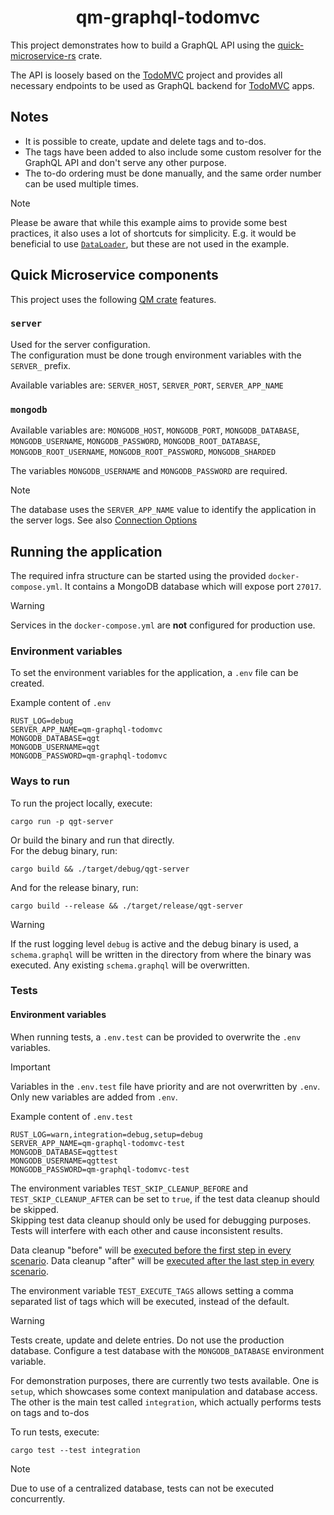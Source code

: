 <h1 align="center">qm-graphql-todomvc</h1>

This project demonstrates how to build a GraphQL API using the [quick-microservice-rs][qm-github]
crate.

The API is loosely based on the [TodoMVC][todomvc-spec]
project and provides all necessary endpoints to be used as GraphQL backend for
[TodoMVC][todomvc-spec] apps.

## Notes

- It is possible to create, update and delete tags and to-dos.
- The tags have been added to also include some custom resolver for the GraphQL API and don't serve
  any other purpose.
- The to-do ordering must be done manually, and the same order number can be used multiple times.

> [!NOTE]
> Please be aware that while this example aims to provide some best practices, it also uses a lot of
> shortcuts for simplicity. E.g. it would be beneficial to use
> [`DataLoader`](https://async-graphql.github.io/async-graphql/en/dataloader.html),
> but these are not used in the example.

## Quick Microservice components

This project uses the following [QM crate][qm-crate] features.

### `server`

Used for the server configuration.\
The configuration must be done trough environment variables with the `SERVER_` prefix.

Available variables are: `SERVER_HOST`, `SERVER_PORT`, `SERVER_APP_NAME`

### `mongodb`

Available variables are: `MONGODB_HOST`, `MONGODB_PORT`, `MONGODB_DATABASE`, `MONGODB_USERNAME`,
`MONGODB_PASSWORD`, `MONGODB_ROOT_DATABASE`, `MONGODB_ROOT_USERNAME`, `MONGODB_ROOT_PASSWORD`,
`MONGODB_SHARDED`

The variables `MONGODB_USERNAME` and `MONGODB_PASSWORD` are required.

> [!NOTE]
> The database uses the `SERVER_APP_NAME` value to identify the application in the server logs.
> See also [Connection Options](https://www.mongodb.com/docs/drivers/rust/current/fundamentals/connections/connection-options/#overview)

## Running the application

The required infra structure can be started using the provided `docker-compose.yml`.
It contains a MongoDB database which will expose port `27017`.

> [!WARNING]
> Services in the `docker-compose.yml` are **not** configured for production use.

### Environment variables

To set the environment variables for the application, a `.env` file can be created.

Example content of `.env`

```shell
RUST_LOG=debug
SERVER_APP_NAME=qm-graphql-todomvc
MONGODB_DATABASE=qgt
MONGODB_USERNAME=qgt
MONGODB_PASSWORD=qm-graphql-todomvc
```

### Ways to run

To run the project locally, execute:

```shell
cargo run -p qgt-server
```

Or build the binary and run that directly.\
For the debug binary, run:

```shell
cargo build && ./target/debug/qgt-server
```

And for the release binary, run:

```shell
cargo build --release && ./target/release/qgt-server
```

> [!WARNING]
> If the rust logging level `debug` is active and the debug binary is used, a `schema.graphql` will
> be written in the directory from where the binary was executed. Any existing `schema.graphql`
> will be overwritten.

### Tests

#### Environment variables

When running tests, a `.env.test` can be provided to overwrite the `.env` variables.

> [!IMPORTANT]
> Variables in the `.env.test` file have priority and are not overwritten by `.env`. Only new
> variables are added from `.env`.

Example content of `.env.test`

```shell
RUST_LOG=warn,integration=debug,setup=debug
SERVER_APP_NAME=qm-graphql-todomvc-test
MONGODB_DATABASE=qgttest
MONGODB_USERNAME=qgttest
MONGODB_PASSWORD=qm-graphql-todomvc-test
```

The environment variables `TEST_SKIP_CLEANUP_BEFORE` and `TEST_SKIP_CLEANUP_AFTER` can be set to
`true`, if the test data cleanup should be skipped.\
Skipping test data cleanup should only be used for debugging purposes. Tests will interfere with
each other and cause inconsistent results.

Data cleanup "before" will be [executed before the first step in every scenario](https://cucumber-rs.github.io/cucumber/main/writing/hooks.html#before-hook).
Data cleanup "after" will be [executed after the last step in every scenario](https://cucumber-rs.github.io/cucumber/main/writing/hooks.html#after-hook).

The environment variable `TEST_EXECUTE_TAGS` allows setting a comma separated list of tags which
will be executed, instead of the default.

> [!WARNING]
> Tests create, update and delete entries. Do not use the production database.
> Configure a test database with the `MONGODB_DATABASE` environment variable.

For demonstration purposes, there are currently two tests available.
One is `setup`, which showcases some context manipulation and database access.
The other is the main test called `integration`, which actually performs tests on tags and to-dos

To run tests, execute:

```shell
cargo test --test integration
```

> [!NOTE]
> Due to use of a centralized database, tests can not be executed concurrently.

<!-- link references -->

[todomvc-spec]: https://github.com/tastejs/todomvc/blob/master/app-spec.md#functionality
[qm-github]: https://github.com/hd-gmbh-dev/quick-microservice-rs
[qm-crate]: https://crates.io/crates/qm
